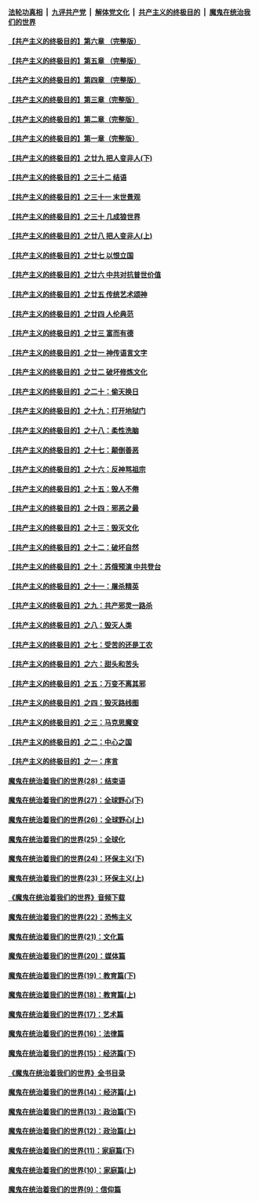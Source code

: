 ####  [法轮功真相](../../../../basic/blob/master/README.md?t=01250201) &nbsp;|&nbsp; [九评共产党](../../../../9ping.md/blob/master/README.md?t=01250201) &nbsp;|&nbsp; [解体党文化](../../../../jtdwh.md/blob/master/README.md?t=01250201)  &nbsp;|&nbsp; [共产主义的终极目的](../../../../gczydzjmd.md/blob/master/README.md?t=01250201) &nbsp;|&nbsp; [魔鬼在统治我们的世界](../../../../mgztzwmdsj.md/blob/master/README.md?t=01250201) 

#### [【共产主义的终极目的】第六章 （完整版）](../pages/nsc422/n11428913.md?t=01250201) 

#### [【共产主义的终极目的】第五章 （完整版）](../pages/nsc422/n11428912.md?t=01250201) 

#### [【共产主义的终极目的】第四章 （完整版）](../pages/nsc422/n11428907.md?t=01250201) 

#### [【共产主义的终极目的】第三章（完整版）](../pages/nsc422/n11428848.md?t=01250201) 

#### [【共产主义的终极目的】第二章（完整版）](../pages/nsc422/n11428831.md?t=01250201) 

#### [【共产主义的终极目的】第一章（完整版）](../pages/nsc422/n11417651.md?t=01250201) 

#### [【共产主义的终极目的】之廿九 把人变非人(下)](../pages/nsc422/n11344140.md?t=01250201) 

#### [【共产主义的终极目的】之三十二 结语](../pages/nsc422/n11360535.md?t=01250201) 

#### [【共产主义的终极目的】之三十一 末世景观](../pages/nsc422/n11351129.md?t=01250201) 

#### [【共产主义的终极目的】之三十 几成狼世界](../pages/nsc422/n11348280.md?t=01250201) 

#### [【共产主义的终极目的】之廿八 把人变非人(上)](../pages/nsc422/n11340492.md?t=01250201) 

#### [【共产主义的终极目的】之廿七 以恨立国](../pages/nsc422/n11336944.md?t=01250201) 

#### [【共产主义的终极目的】之廿六 中共对抗普世价值](../pages/nsc422/n11324785.md?t=01250201) 

#### [【共产主义的终极目的】之廿五 传统艺术颂神](../pages/nsc422/n11296396.md?t=01250201) 

#### [【共产主义的终极目的】之廿四 人伦典范](../pages/nsc422/n11296397.md?t=01250201) 

#### [【共产主义的终极目的】之廿三 富而有德](../pages/nsc422/n11283598.md?t=01250201) 

#### [【共产主义的终极目的】之廿一 神传语言文字](../pages/nsc422/n11263265.md?t=01250201) 

#### [【共产主义的终极目的】之廿二 破坏修炼文化](../pages/nsc422/n11245728.md?t=01250201) 

#### [【共产主义的终极目的】之二十：偷天换日](../pages/nsc422/n11238846.md?t=01250201) 

#### [【共产主义的终极目的】之十九：打开地狱门](../pages/nsc422/n11206376.md?t=01250201) 

#### [【共产主义的终极目的】之十八：柔性洗脑](../pages/nsc422/n11199994.md?t=01250201) 

#### [【共产主义的终极目的】之十七：颠倒善恶](../pages/nsc422/n11179782.md?t=01250201) 

#### [【共产主义的终极目的】之十六：反神骂祖宗](../pages/nsc422/n11166798.md?t=01250201) 

#### [【共产主义的终极目的】之十五：毁人不倦](../pages/nsc422/n11166792.md?t=01250201) 

#### [【共产主义的终极目的】之十四：邪恶之最](../pages/nsc422/n11150249.md?t=01250201) 

#### [【共产主义的终极目的】之十三：毁灭文化](../pages/nsc422/n11135227.md?t=01250201) 

#### [【共产主义的终极目的】之十二：破坏自然](../pages/nsc422/n11135214.md?t=01250201) 

#### [【共产主义的终极目的】之十：苏俄预演 中共登台](../pages/nsc422/n11118424.md?t=01250201) 

#### [【共产主义的终极目的】之十一：屠杀精英](../pages/nsc422/n11118442.md?t=01250201) 

#### [【共产主义的终极目的】之九：共产邪灵一路杀](../pages/nsc422/n11114139.md?t=01250201) 

#### [【共产主义的终极目的】之八：毁灭人类](../pages/nsc422/n11108503.md?t=01250201) 

#### [【共产主义的终极目的】之七：受苦的还是工农](../pages/nsc422/n11101809.md?t=01250201) 

#### [【共产主义的终极目的】之六：甜头和苦头](../pages/nsc422/n11096971.md?t=01250201) 

#### [【共产主义的终极目的】之五：万变不离其邪](../pages/nsc422/n11091285.md?t=01250201) 

#### [【共产主义的终极目的】之四：毁灭路线图](../pages/nsc422/n11086284.md?t=01250201) 

#### [【共产主义的终极目的】之三：马克思魔变](../pages/nsc422/n11061941.md?t=01250201) 

#### [【共产主义的终极目的】之二：中心之国](../pages/nsc422/n11047728.md?t=01250201) 

#### [【共产主义的终极目的】之一：序言](../pages/nsc422/n11086077.md?t=01250201) 

#### [魔鬼在统治着我们的世界(28)：结束语](../pages/nsc422/n10936246.md?t=01250201) 

#### [魔鬼在统治着我们的世界(27)：全球野心(下)](../pages/nsc422/n10928319.md?t=01250201) 

#### [魔鬼在统治着我们的世界(26)：全球野心(上)](../pages/nsc422/n10900318.md?t=01250201) 

#### [魔鬼在统治着我们的世界(25)：全球化](../pages/nsc422/n10788205.md?t=01250201) 

#### [魔鬼在统治着我们的世界(24)：环保主义(下)](../pages/nsc422/n10695307.md?t=01250201) 

#### [魔鬼在统治着我们的世界(23)：环保主义(上)](../pages/nsc422/n10688613.md?t=01250201) 

#### [《魔鬼在统治着我们的世界》音频下载](../pages/nsc422/n10635553.md?t=01250201) 

#### [魔鬼在统治着我们的世界(22)：恐怖主义](../pages/nsc422/n10614727.md?t=01250201) 

#### [魔鬼在统治着我们的世界(21)：文化篇](../pages/nsc422/n10597706.md?t=01250201) 

#### [魔鬼在统治着我们的世界(20)：媒体篇](../pages/nsc422/n10586579.md?t=01250201) 

#### [魔鬼在统治着我们的世界(19)：教育篇(下)](../pages/nsc422/n10564808.md?t=01250201) 

#### [魔鬼在统治着我们的世界(18)：教育篇(上)](../pages/nsc422/n10526970.md?t=01250201) 

#### [魔鬼在统治着我们的世界(17)：艺术篇](../pages/nsc422/n10499093.md?t=01250201) 

#### [魔鬼在统治着我们的世界(16)：法律篇](../pages/nsc422/n10485969.md?t=01250201) 

#### [魔鬼在统治着我们的世界(15)：经济篇(下)](../pages/nsc422/n10469975.md?t=01250201) 

#### [《魔鬼在统治着我们的世界》全书目录](../pages/nsc422/n10464261.md?t=01250201) 

#### [魔鬼在统治着我们的世界(14)：经济篇(上)](../pages/nsc422/n10457370.md?t=01250201) 

#### [魔鬼在统治着我们的世界(13)：政治篇(下)](../pages/nsc422/n10448270.md?t=01250201) 

#### [魔鬼在统治着我们的世界(12)：政治篇(上)](../pages/nsc422/n10444576.md?t=01250201) 

#### [魔鬼在统治着我们的世界(11)：家庭篇(下)](../pages/nsc422/n10440961.md?t=01250201) 

#### [魔鬼在统治着我们的世界(10)：家庭篇(上)](../pages/nsc422/n10435448.md?t=01250201) 

#### [魔鬼在统治着我们的世界(9)：信仰篇](../pages/nsc422/n10432159.md?t=01250201) 

